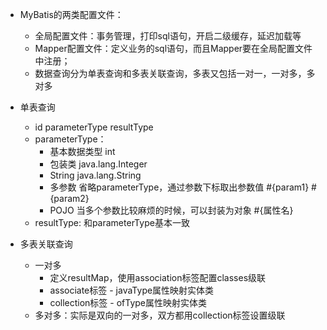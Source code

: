 - MyBatis的两类配置文件：
    - 全局配置文件：事务管理，打印sql语句，开启二级缓存，延迟加载等
    - Mapper配置文件：定义业务的sql语句，而且Mapper要在全局配置文件中注册；
    - 数据查询分为单表查询和多表关联查询，多表又包括一对一，一对多，多对多

- 单表查询
    - id parameterType resultType 
    - parameterType：
        - 基本数据类型 int 
        - 包装类 java.lang.Integer 
        - String java.lang.String
        - 多参数 省略parameterType，通过参数下标取出参数值 #{param1} #{param2}
        - POJO 当多个参数比较麻烦的时候，可以封装为对象 #{属性名}
    - resultType: 和parameterType基本一致

- 多表关联查询
    - 一对多
        - 定义resultMap，使用association标签配置classes级联
        - associate标签 - javaType属性映射实体类
        - collection标签 - ofType属性映射实体类
    - 多对多：实际是双向的一对多，双方都用collection标签设置级联
    
